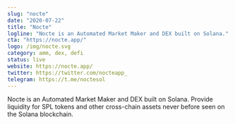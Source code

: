```yaml
---
slug: "nocte"
date: "2020-07-22"
title: "Nocte"
logline: "Nocte is an Automated Market Maker and DEX built on Solana."
cta: "https://nocte.app/"
logo: /img/nocte.svg
category: amm, dex, defi
status: live
website: https://nocte.app/
twitter: https://twitter.com/nocteapp_
telegram: https://t.me/noctesol
---
```

Nocte is an Automated Market Maker and DEX built on Solana. Provide
liquidity for SPL tokens and other cross-chain assets never before seen on
the Solana blockchain.
